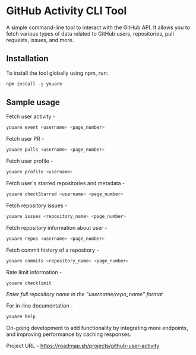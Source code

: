 # GitHub Activity CLI Tool

A simple command-line tool to interact with the GitHub API. It allows you to fetch various types of data related to GitHub users, repositories, pull requests, issues, and more.

## Installation

To install the tool globally using npm, run:

```bash
npm install -g youare
```
## Sample usage 

Fetch user activity -

```bash
youare event <username> <page_number>
```

Fetch user PR -

```bash
youare pulls <username> <page_number>
```

Fetch user profile -

```bash
youare profile <username>
```

Fetch user's starred repositories and metadata -

```bash
youare checkStarred <username> <page_number>
```

Fetch repository issues -

```bash
youare issues <repository_name> <page_number>
```

Fetch repository information about user -

```bash
youare repos <username> <page_number>
```

Fetch commit history of a repository -

```bash
youare commits <repository_name> <page_number>
```

Rate limit information -

```bash
youare checklimit
```

*Enter full repository name in the "username/repo_name" format*

For in-line documentation -

```bash
youare help
```

On-going development to add functionality by integrating more endpoints, and improving performance by caching responses.

Project URL - https://roadmap.sh/projects/github-user-activity
